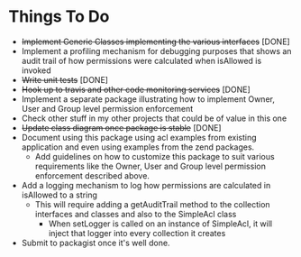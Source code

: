 # Things To Do
 * ~~Implement Generic Classes implementing the various interfaces~~ [DONE]
 * Implement a profiling mechanism for debugging purposes that shows an audit trail of how permissions were calculated when isAllowed is invoked
 * ~~Write unit tests~~ [DONE]
 * ~~Hook up to travis and other code monitoring services~~ [DONE]
 * Implement a separate package illustrating how to implement Owner, User and Group level permission enforcement
 * Check other stuff in my other projects that could be of value in this one
 * ~~Update class diagram once package is stable~~ [DONE]
 * Document using this package using acl examples from existing application and even using examples from the zend packages.
    * Add guidelines on how to customize this package to suit various requirements like the 
    Owner, User and Group level permission enforcement described above.
 * Add a logging mechanism to log how permissions are calculated in isAllowed to a string
    * This will require adding a getAuditTrail method to the collection interfaces and classes and also to the SimpleAcl class
        * When setLogger is called on an instance of SimpleAcl, it will inject that logger into every collection it creates
 * Submit to packagist once it's well done.
